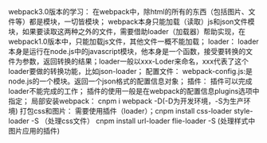 webpack3.0版本的学习：
    在webpack中，除html的所有的东西（包括图片、文件等）都是模块，一切皆模块；
    webpack本身只能加载（读取）js和json文件模块，如果要读取这两种之外的文件，需要借助loader（加载器）帮助实现，在webpack1.0版本中，只能加载js文件，其他文件一概不能加载；
loader：
    loader本身是运行在node.js中的javascript模块，他本身是一个函数，接受要转换的文件为参数，返回转换的结果；loader一般以xxx-Loder来命名，xxx代表了这个loader要做的转换功能，比如json-loader；
配置文件：
    webpack-config.js:是node.js的一个模块。返回一个json格式的配置信息对象；
插件：
    插件可以完成loader不能完成的工作；
    插件的使用一般是在webpack的配置信息plugins选项中指定；
局部安装webpack：
    cnpm i webpack -D(-D为开发环境，-S为生产环境)
打包css和图片：
    需要使用插件（loader）；cnpm install css-loader style-loader -S （处理css文件）
                          cnpm install url-loader flie-loader -S   (处理样式中图片应用的插件)


